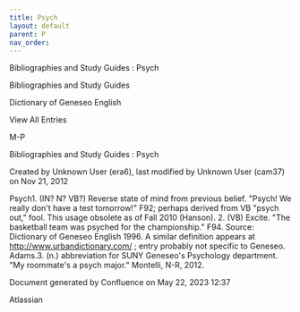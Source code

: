 ```yaml
---
title: Psych
layout: default
parent: P
nav_order:
---
```


Bibliographies and Study Guides : Psych

Bibliographies and Study Guides

Dictionary of Geneseo English

View All Entries

M-P

Bibliographies and Study Guides : Psych

Created by  Unknown User (era6), last modified by  Unknown User (cam37) on Nov 21, 2012

Psych1. (IN? N? VB?) Reverse state of mind from previous belief. &quot;Psych! We really don't have a test tomorrow!&quot; F92; perhaps derived from VB &quot;psych out,&quot; fool. This usage obsolete as of Fall 2010 (Hanson). 2. (VB) Excite. &quot;The basketball team was psyched for the championship.&quot; F94. Source: Dictionary of Geneseo English 1996. A similar definition appears at http://www.urbandictionary.com/ ; entry probably not specific to Geneseo. Adams.3. (n.) abbreviation for SUNY Geneseo's Psychology department. &quot;My roommate's a psych major.&quot; Montelli, N-R, 2012.

Document generated by Confluence on May 22, 2023 12:37

Atlassian
